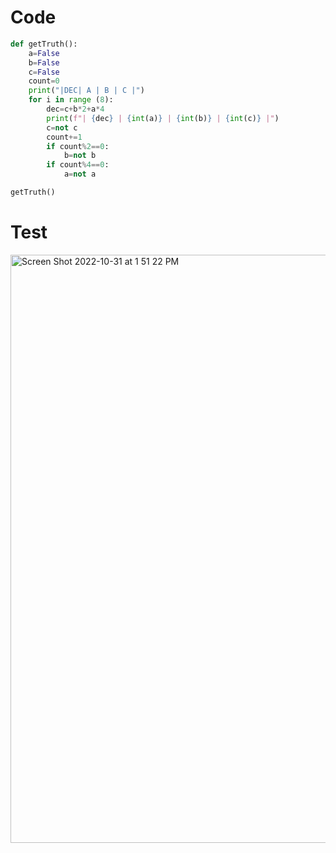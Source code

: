# Code
```.py
def getTruth():
    a=False
    b=False
    c=False
    count=0
    print("|DEC| A | B | C |")
    for i in range (8):
        dec=c+b*2+a*4
        print(f"| {dec} | {int(a)} | {int(b)} | {int(c)} |")
        c=not c
        count+=1
        if count%2==0:
            b=not b
        if count%4==0:
            a=not a

getTruth()
```

# Test
<img width="941" alt="Screen Shot 2022-10-31 at 1 51 22 PM" src="https://user-images.githubusercontent.com/100017195/198933591-19d0dc23-f32d-4f69-a897-3cb6782678c1.png">
